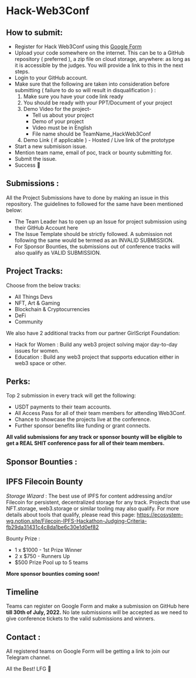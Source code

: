 # Hack-Web3Conf
## How to submit:
- Register for Hack Web3Conf using this [Google Form](https://forms.gle/Wyc4QFTJYESUNjqy9)
- Upload your code somewhere on the internet. This can be to a GitHub repository ( preferred ), a zip file on cloud storage, anywhere: as long as it is accessible by the judges. You will provide a link to this in the next steps.
- Login to your GitHub account.
- Make sure that the following are taken into consideration before submitting ( failure to do so will result in disqualification ) :
  1. Make sure you have your code link ready
  2. You should be ready with your PPT/Document of your project
  3. Demo Video for the project-
     - Tell us about your project
     - Demo of your project
     - Video must be in English
     - File name should be TeamName_HackWeb3Conf
  4. Demo Link ( if applicable ) - Hosted / Live link of the prototype
- Start a new submisison issue.
- Mention team name, email of poc, track or bounty submitting for.
- Submit the issue.
- Success 🎉

## Submissions : 

All the Project Submissions have to done by making an issue in this repository. The guidelines to followed for the same have been mentioned below:
- The Team Leader has to open up an Issue for project submission using their GitHub Account here
- The Issue Template should be strictly followed. A submission not following the same would be termed as an INVALID SUBMISSION.
- For Sponsor Bounties, the submissions out of conference tracks will also qualify as VALID SUBMISSION.


## Project Tracks:

Choose from the below tracks:
- All Things Devs
- NFT, Art & Gaming
- Blockchain & Cryptocurrencies
- DeFi 
- Community

We also have 2 additional tracks from our partner GirlScript Foundation:
- Hack for Women : Build any web3 project solving major day-to-day issues for women.
- Education : Build any web3 project that supports education either in web3 space or other. 

## Perks:
Top 2 submission in every track will get the following:
- USDT payments to their team accounts.
- All Access Pass for all of their team members for attending Web3Conf.
- Chance to showcase the projects live at the conference.
- Further sponsor benefits like funding or grant connects.

**All valid submissions for any track or sponsor bounty will be eligible to get a REAL SHIT conference pass for all of their team members.** 

## Sponsor Bounties :
## IPFS Filecoin Bounty

*Storage Wizard* : The best use of IPFS for content addressing and/or Filecoin for persistent, decentralized storage for any track. Projects that use NFT.storage, web3.storage or similar tooling may also qualify.
For more details about tools that qualify, please read this page: https://ecosystem-wg.notion.site/Filecoin-IPFS-Hackathon-Judging-Criteria-fb29da31431c4c8da1be6c30e1d0ef82

Bounty Prize : 
- 1 x $1000 - 1st Prize Winner
- 2 x $750 - Runners Up
- $500 Prize Pool up to 5 teams

**More sponsor bounties coming soon!**

## Timeline

Teams can register on Google Form and make a submission on GitHub here **till 30th of July, 2022.** No late submissions will be accepted as we need to give conference tickets to the valid submissions and winners. 

## Contact : 

All registered teams on Google Form will be getting a link to join our Telegram channel. 

All the Best! LFG :rocket:
